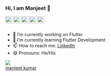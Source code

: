### Hi, I am Manjeet 👋


</a>
<a href="https://www.linkedin.com/in/manjeet-kumar-22448b140/">
  <img align="left" alt="Manjeet's Linkdein" width="22px" src="https://cdn.jsdelivr.net/npm/simple-icons@v3/icons/linkedin.svg" />
</a>
<a href="https://github.com/manjeetkmr18">
  <img align="left" alt="Manjeet's Github" width="22px" src="https://cdn.jsdelivr.net/npm/simple-icons@v3/icons/github.svg" />
</a>
<a href="https://www.upwork.com/o/profiles/users/~01c15f3e6f7617f5f4/">
  <img align="left" alt="Manjeet's Telegram" width="22px" src="https://cdn.jsdelivr.net/npm/simple-icons@v3/icons/upwork.svg" />
</a>
<a href="https://www.instagram.com/manjeet.kmr18/">
  <img align="left" alt="Manjeet's Instagram" width="22px" src="https://cdn.jsdelivr.net/npm/simple-icons@v3/icons/instagram.svg" />
</a>
<a href=https://www.facebook.com/manjeetkmr9843">
  <img align="left" alt="Manjeet's Facebook" width="22px" src="https://cdn.jsdelivr.net/npm/simple-icons@v3/icons/facebook.svg" />
</a>

<br/>
<br/>

- 🔭 I’m currently working on Flutter 
- 🌱 I’m currently learning Flutter Development
- 📫 How to reach me: [LinkedIn]( https://www.linkedin.com/in/manjeet-kumar-22448b140/)
- 😄 Pronouns: He/His


<a href="https://github.com/manjeetkmr18/">
  <img align="center" src="https://github-readme-stats.vercel.app/api/top-langs/?username=manjeetkmr18&theme=dark&hide_langs_below=1" />
</a>
<div class="LI-profile-badge"  data-version="v1" data-size="medium" data-locale="en_US" data-type="vertical" data-theme="light" data-vanity="manjeet-kumar-22448b140"><a class="LI-simple-link" href='https://in.linkedin.com/in/manjeet-kumar-22448b140?trk=profile-badge'>manjeet kumar</a></div>
